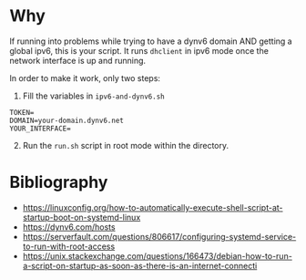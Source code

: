 # Why

If running into problems while trying to have a dynv6 domain AND getting a global ipv6, this is your script.
It runs `dhclient` in ipv6 mode once the network interface is up and running.

In order to make it work, only two steps:

1. Fill the variables in `ipv6-and-dynv6.sh`
```
TOKEN=
DOMAIN=your-domain.dynv6.net
YOUR_INTERFACE=
```
2. Run the `run.sh` script in root mode within the directory.

# Bibliography

+ https://linuxconfig.org/how-to-automatically-execute-shell-script-at-startup-boot-on-systemd-linux
+ https://dynv6.com/hosts
+ https://serverfault.com/questions/806617/configuring-systemd-service-to-run-with-root-access
+ https://unix.stackexchange.com/questions/166473/debian-how-to-run-a-script-on-startup-as-soon-as-there-is-an-internet-connecti
